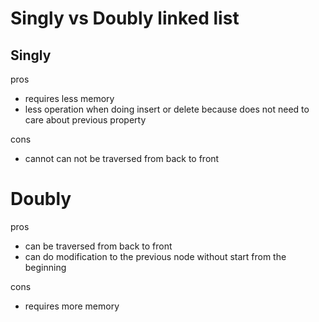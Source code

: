 # Singly vs Doubly linked list

## Singly

pros

- requires less memory
- less operation when doing insert or delete because does not need to care about previous property

cons

- cannot can not be traversed from back to front

# Doubly

pros

- can be traversed from back to front
- can do modification to the previous node without start from the beginning

cons

- requires more memory
